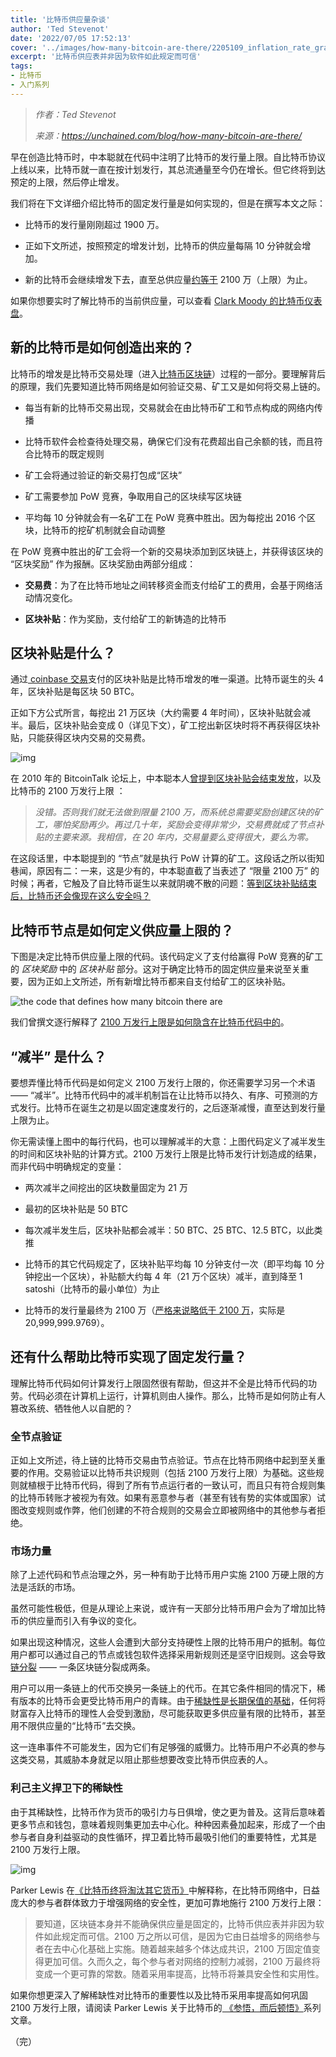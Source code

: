 ```yaml
---
title: '比特币供应量杂谈'
author: 'Ted Stevenot'
date: '2022/07/05 17:52:13'
cover: '../images/how-many-bitcoin-are-there/2205109_inflation_rate_graphic_1920x1080px-copy.png'
excerpt: '比特币供应表并非因为软件如此规定而可信'
tags:
- 比特币
- 入门系列
---
```



> *作者：Ted Stevenot*
> 
> *来源：<https://unchained.com/blog/how-many-bitcoin-are-there/>*



早在创造比特币时，中本聪就在代码中注明了比特币的发行量上限。自比特币协议上线以来，比特币就一直在按计划发行，其总流通量至今仍在增长。但它终将到达预定的上限，然后停止增发。

我们将在下文详细介绍比特币的固定发行量是如何实现的，但是在撰写本文之际：

- 比特币的发行量刚刚超过 1900 万。

- 正如下文所述，按照预定的增发计划，比特币的供应量每隔 10 分钟就会增加。

- 新的比特币会继续增发下去，直至总供应量[约等于](https://bitcoin.stackexchange.com/questions/38994/will-there-be-21-million-bitcoins-eventually/38998#38998) 2100 万（上限）为止。

如果你想要实时了解比特币的当前供应量，可以查看 [Clark Moody 的比特币仪表盘](https://bitcoin.clarkmoody.com/dashboard/)。

## 新的比特币是如何创造出来的？

比特币的增发是比特币交易处理（进入[比特币区块链](https://en.bitcoin.it/wiki/Block_chain)）过程的一部分。要理解背后的原理，我们先要知道比特币网络是如何验证交易、矿工又是如何将交易上链的。

- 每当有新的比特币交易出现，交易就会在由比特币矿工和节点构成的网络内传播

- 比特币软件会检查待处理交易，确保它们没有花费超出自己余额的钱，而且符合比特币的既定规则

- 矿工会将通过验证的新交易打包成“区块”

- 矿工需要参加 PoW 竞赛，争取用自己的区块续写区块链

- 平均每 10 分钟就会有一名矿工在 PoW 竞赛中胜出。因为每挖出 2016 个区块，比特币的挖矿机制就会自动调整

在 PoW 竞赛中胜出的矿工会将一个新的交易块添加到区块链上，并获得该区块的 “区块奖励” 作为报酬。区块奖励由两部分组成：

- **交易费**：为了在比特币地址之间转移资金而支付给矿工的费用，会基于网络活动情况变化。

- **区块补贴**：作为奖励，支付给矿工的新铸造的比特币

## 区块补贴是什么？

通过[ coinbase 交易](https://en.bitcoin.it/wiki/Coinbase)支付的区块补贴是比特币增发的唯一渠道。比特币诞生的头 4 年，区块补贴是每区块 50 BTC。

正如下方公式所言，每挖出 21 万区块（大约需要 4 年时间），区块补贴就会减半。最后，区块补贴会变成 0（详见下文），矿工挖出新区块时将不再获得区块补贴，只能获得区块内交易的交易费。

![img](../images/how-many-bitcoin-are-there/2205109_inflation_rate_graphic_1920x1080px-copy.png)



在 2010 年的 BitcoinTalk 论坛上，中本聪本人[曾提到区块补贴会结束发放](https://satoshi.nakamotoinstitute.org/posts/bitcointalk/57/#selection-33.0-33.351)，以及比特币的 2100 万发行上限 ：

> *没错。否则我们就无法做到限量 2100 万，而系统总需要奖励创建区块的矿工，哪怕奖励再少。再过几十年，奖励会变得非常少，交易费就成了节点补贴的主要来源。我相信，在 20 年内，交易量要么变得很大，要么为零。*

在这段话里，中本聪提到的 “节点”就是执行 PoW 计算的矿工。这段话之所以街知巷闻，原因有二：一来，这是少有的，中本聪直截了当表述了 “限量 2100 万” 的时候；再者，它触及了自比特币诞生以来就阴魂不散的问题：[等到区块补贴结束后，比特币还会像现在这么安全吗？](https://unchained.com/blog/21-million-is-non-negotiable/)

## 比特币节点是如何定义供应量上限的？

下图是决定比特币供应量上限的代码。该代码定义了支付给赢得 PoW 竞赛的矿工的 *区块奖励* 中的 *区块补贴* 部分。这对于确定比特币的固定供应量来说至关重要，因为正如上文所述，所有新增比特币都来自支付给矿工的区块补贴。

![the code that defines how many bitcoin there are](../images/how-many-bitcoin-are-there/carbon.png)

我们曾撰文逐行解释了 [2100 万发行上限是如何隐含在比特币代码中的](https://unchained.com/blog/bitcoin-source-code-21-million/)。

## “减半” 是什么？

要想弄懂比特币代码是如何定义 2100 万发行上限的，你还需要学习另一个术语 —— “减半”。比特币代码中的减半机制旨在让比特币以持久、有序、可预测的方式发行。比特币在诞生之初是以固定速度发行的，之后逐渐减慢，直至达到发行量上限为止。

你无需读懂上图中的每行代码，也可以理解减半的大意：上图代码定义了减半发生的时间和区块补贴的计算方式。2100 万发行上限是比特币发行计划造成的结果，而非代码中明确规定的变量：

- 两次减半之间挖出的区块数量固定为 21 万

- 最初的区块补贴是 50 BTC

- 每次减半发生后，区块补贴都会减半：50 BTC、25 BTC、12.5 BTC，以此类推

- 比特币的其它代码规定了，区块补贴平均每 10 分钟支付一次（即平均每 10 分钟挖出一个区块），补贴额大约每 4 年（21 万个区块）减半，直到降至 1 satoshi（比特币的最小单位）为止

- 比特币的发行量最终为 2100 万（[严格来说略低于 2100 万](https://bitcoin.stackexchange.com/questions/38994/will-there-be-21-million-bitcoins-eventually/38998#38998)，实际是 20,999,999.9769）。

## 还有什么帮助比特币实现了固定发行量？

理解比特币代码如何计算发行上限固然很有帮助，但这并不全是比特币代码的功劳。代码必须在计算机上运行，计算机则由人操作。那么，比特币是如何防止有人篡改系统、牺牲他人以自肥的？

### 全节点验证

正如上文所述，待上链的比特币交易由节点验证。节点在比特币网络中起到至关重要的作用。交易验证以比特币共识规则（包括 2100 万发行上限）为基础。这些规则就植根于比特币代码，得到了所有节点运行者的一致认可，而且只有符合规则集的比特币转账才被视为有效。如果有恶意参与者（甚至有钱有势的实体或国家）试图改变规则或作弊，他们创建的不符合规则的交易会立即被网络中的其他参与者拒绝。

### 市场力量 

除了上述代码和节点治理之外，另一种有助于比特币用户实施 2100 万硬上限的方法是活跃的市场。

虽然可能性极低，但是从理论上来说，或许有一天部分比特币用户会为了增加比特币的供应量而引入有争议的变化。

如果出现这种情况，这些人会遭到大部分支持硬性上限的比特币用户的抵制。每位用户都可以通过自己的节点或钱包软件选择采用新规则还是坚守旧规则。这会导致[链分裂](https://en.bitcoin.it/wiki/Hardfork) —— 一条区块链分裂成两条。

用户可以用一条链上的代币交换另一条链上的代币。在其它条件相同的情况下，稀有版本的比特币会更受比特币用户的青睐。由于[稀缺性是长期保值的基础](https://unchained.com/blog/bitcoin-is-not-backed-by-nothing/)，任何将财富存入比特币的理性人会受到激励，尽可能获取更多供应量有限的比特币，甚至用不限供应量的“比特币”去交换。

这一连串事件不可能发生，因为它们有足够强的威慑力。比特币用户不必真的参与这类交易，其威胁本身就足以阻止那些想要改变比特币供应表的人。

### 利己主义捍卫下的稀缺性

由于其稀缺性，比特币作为货币的吸引力与日俱增，使之更为普及。这背后意味着更多节点和钱包，意味着规则集更加去中心化。种种因素叠加起来，形成了一个由参与者自身利益驱动的良性循环，捍卫着比特币最吸引他们的重要特性，尤其是 2100 万发行上限。

![img](../images/how-many-bitcoin-are-there/220615_compilation_bitcoin_enforcement_feedback_loop1920x1080.png)

Parker Lewis 在[《比特币终将淘汰其它货币》](https://unchained.com/blog/bitcoin-obsoletes-all-other-money/)中解释称，在比特币网络中，日益庞大的参与者群体致力于增强网络的安全性，更加可靠地施行 2100 万发行上限：

> 要知道，区块链本身并不能确保供应量是固定的，比特币供应表并非因为软件如此规定而可信。2100 万之所以可信，是因为它由日益增多的网络参与者在去中心化基础上实施。随着越来越多个体达成共识，2100 万固定值变得更加可信。久而久之，每个参与者对网络的控制力减弱，2100 万最终将变成一个更可靠的常数。随着采用率提高，比特币将兼具安全性和实用性。

如果你想更深入了解稀缺性对比特币的重要性以及比特币采用率提高如何巩固 2100 万发行上限，请阅读 Parker Lewis 关于比特币的[ 《参悟，而后顿悟》](https://unchained.com/gradually-then-suddenly/)系列文章。

（完）